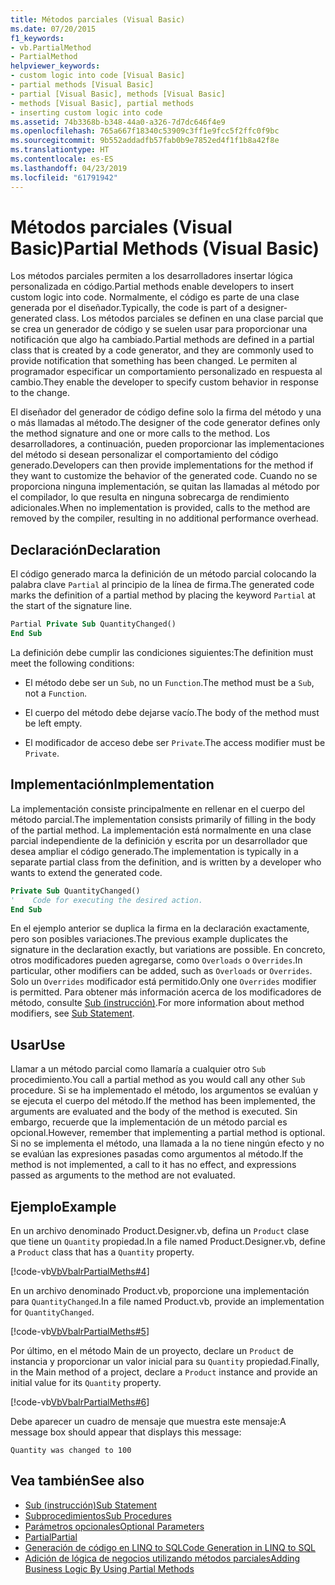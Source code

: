 ```yaml
---
title: Métodos parciales (Visual Basic)
ms.date: 07/20/2015
f1_keywords:
- vb.PartialMethod
- PartialMethod
helpviewer_keywords:
- custom logic into code [Visual Basic]
- partial methods [Visual Basic]
- partial [Visual Basic], methods [Visual Basic]
- methods [Visual Basic], partial methods
- inserting custom logic into code
ms.assetid: 74b3368b-b348-44a0-a326-7d7dc646f4e9
ms.openlocfilehash: 765a667f18340c53909c3ff1e9fcc5f2ffc0f9bc
ms.sourcegitcommit: 9b552addadfb57fab0b9e7852ed4f1f1b8a42f8e
ms.translationtype: HT
ms.contentlocale: es-ES
ms.lasthandoff: 04/23/2019
ms.locfileid: "61791942"
---
```

# <a name="partial-methods-visual-basic"></a><span data-ttu-id="a676f-102">Métodos parciales (Visual Basic)</span><span class="sxs-lookup"><span data-stu-id="a676f-102">Partial Methods (Visual Basic)</span></span>
<span data-ttu-id="a676f-103">Los métodos parciales permiten a los desarrolladores insertar lógica personalizada en código.</span><span class="sxs-lookup"><span data-stu-id="a676f-103">Partial methods enable developers to insert custom logic into code.</span></span> <span data-ttu-id="a676f-104">Normalmente, el código es parte de una clase generada por el diseñador.</span><span class="sxs-lookup"><span data-stu-id="a676f-104">Typically, the code is part of a designer-generated class.</span></span> <span data-ttu-id="a676f-105">Los métodos parciales se definen en una clase parcial que se crea un generador de código y se suelen usar para proporcionar una notificación que algo ha cambiado.</span><span class="sxs-lookup"><span data-stu-id="a676f-105">Partial methods are defined in a partial class that is created by a code generator, and they are commonly used to provide notification that something has been changed.</span></span> <span data-ttu-id="a676f-106">Le permiten al programador especificar un comportamiento personalizado en respuesta al cambio.</span><span class="sxs-lookup"><span data-stu-id="a676f-106">They enable the developer to specify custom behavior in response to the change.</span></span>  
  
 <span data-ttu-id="a676f-107">El diseñador del generador de código define solo la firma del método y una o más llamadas al método.</span><span class="sxs-lookup"><span data-stu-id="a676f-107">The designer of the code generator defines only the method signature and one or more calls to the method.</span></span> <span data-ttu-id="a676f-108">Los desarrolladores, a continuación, pueden proporcionar las implementaciones del método si desean personalizar el comportamiento del código generado.</span><span class="sxs-lookup"><span data-stu-id="a676f-108">Developers can then provide implementations for the method if they want to customize the behavior of the generated code.</span></span> <span data-ttu-id="a676f-109">Cuando no se proporciona ninguna implementación, se quitan las llamadas al método por el compilador, lo que resulta en ninguna sobrecarga de rendimiento adicionales.</span><span class="sxs-lookup"><span data-stu-id="a676f-109">When no implementation is provided, calls to the method are removed by the compiler, resulting in no additional performance overhead.</span></span>  
  
## <a name="declaration"></a><span data-ttu-id="a676f-110">Declaración</span><span class="sxs-lookup"><span data-stu-id="a676f-110">Declaration</span></span>  
 <span data-ttu-id="a676f-111">El código generado marca la definición de un método parcial colocando la palabra clave `Partial` al principio de la línea de firma.</span><span class="sxs-lookup"><span data-stu-id="a676f-111">The generated code marks the definition of a partial method by placing the keyword `Partial` at the start of the signature line.</span></span>  
  
```vb  
Partial Private Sub QuantityChanged()  
End Sub  
```  
  
 <span data-ttu-id="a676f-112">La definición debe cumplir las condiciones siguientes:</span><span class="sxs-lookup"><span data-stu-id="a676f-112">The definition must meet the following conditions:</span></span>  
  
- <span data-ttu-id="a676f-113">El método debe ser un `Sub`, no un `Function`.</span><span class="sxs-lookup"><span data-stu-id="a676f-113">The method must be a `Sub`, not a `Function`.</span></span>  
  
- <span data-ttu-id="a676f-114">El cuerpo del método debe dejarse vacío.</span><span class="sxs-lookup"><span data-stu-id="a676f-114">The body of the method must be left empty.</span></span>  
  
- <span data-ttu-id="a676f-115">El modificador de acceso debe ser `Private`.</span><span class="sxs-lookup"><span data-stu-id="a676f-115">The access modifier must be `Private`.</span></span>  
  
## <a name="implementation"></a><span data-ttu-id="a676f-116">Implementación</span><span class="sxs-lookup"><span data-stu-id="a676f-116">Implementation</span></span>  
 <span data-ttu-id="a676f-117">La implementación consiste principalmente en rellenar en el cuerpo del método parcial.</span><span class="sxs-lookup"><span data-stu-id="a676f-117">The implementation consists primarily of filling in the body of the partial method.</span></span> <span data-ttu-id="a676f-118">La implementación está normalmente en una clase parcial independiente de la definición y escrita por un desarrollador que desea ampliar el código generado.</span><span class="sxs-lookup"><span data-stu-id="a676f-118">The implementation is typically in a separate partial class from the definition, and is written by a developer who wants to extend the generated code.</span></span>  
  
```vb  
Private Sub QuantityChanged()  
'    Code for executing the desired action.  
End Sub  
```  
  
 <span data-ttu-id="a676f-119">En el ejemplo anterior se duplica la firma en la declaración exactamente, pero son posibles variaciones.</span><span class="sxs-lookup"><span data-stu-id="a676f-119">The previous example duplicates the signature in the declaration exactly, but variations are possible.</span></span> <span data-ttu-id="a676f-120">En concreto, otros modificadores pueden agregarse, como `Overloads` o `Overrides`.</span><span class="sxs-lookup"><span data-stu-id="a676f-120">In particular, other modifiers can be added, such as `Overloads` or `Overrides`.</span></span> <span data-ttu-id="a676f-121">Solo un `Overrides` modificador está permitido.</span><span class="sxs-lookup"><span data-stu-id="a676f-121">Only one `Overrides` modifier is permitted.</span></span> <span data-ttu-id="a676f-122">Para obtener más información acerca de los modificadores de método, consulte [Sub (instrucción)](../../../../visual-basic/language-reference/statements/sub-statement.md).</span><span class="sxs-lookup"><span data-stu-id="a676f-122">For more information about method modifiers, see [Sub Statement](../../../../visual-basic/language-reference/statements/sub-statement.md).</span></span>  
  
## <a name="use"></a><span data-ttu-id="a676f-123">Usar</span><span class="sxs-lookup"><span data-stu-id="a676f-123">Use</span></span>  
 <span data-ttu-id="a676f-124">Llamar a un método parcial como llamaría a cualquier otro `Sub` procedimiento.</span><span class="sxs-lookup"><span data-stu-id="a676f-124">You call a partial method as you would call any other `Sub` procedure.</span></span> <span data-ttu-id="a676f-125">Si se ha implementado el método, los argumentos se evalúan y se ejecuta el cuerpo del método.</span><span class="sxs-lookup"><span data-stu-id="a676f-125">If the method has been implemented, the arguments are evaluated and the body of the method is executed.</span></span> <span data-ttu-id="a676f-126">Sin embargo, recuerde que la implementación de un método parcial es opcional.</span><span class="sxs-lookup"><span data-stu-id="a676f-126">However, remember that implementing a partial method is optional.</span></span> <span data-ttu-id="a676f-127">Si no se implementa el método, una llamada a la no tiene ningún efecto y no se evalúan las expresiones pasadas como argumentos al método.</span><span class="sxs-lookup"><span data-stu-id="a676f-127">If the method is not implemented, a call to it has no effect, and expressions passed as arguments to the method are not evaluated.</span></span>  
  
## <a name="example"></a><span data-ttu-id="a676f-128">Ejemplo</span><span class="sxs-lookup"><span data-stu-id="a676f-128">Example</span></span>  
 <span data-ttu-id="a676f-129">En un archivo denominado Product.Designer.vb, defina un `Product` clase que tiene un `Quantity` propiedad.</span><span class="sxs-lookup"><span data-stu-id="a676f-129">In a file named Product.Designer.vb, define a `Product` class that has a `Quantity` property.</span></span>  
  
 [!code-vb[VbVbalrPartialMeths#4](~/samples/snippets/visualbasic/VS_Snippets_VBCSharp/VbVbalrPartialMeths/VB/Class1.vb#4)]  
  
 <span data-ttu-id="a676f-130">En un archivo denominado Product.vb, proporcione una implementación para `QuantityChanged`.</span><span class="sxs-lookup"><span data-stu-id="a676f-130">In a file named Product.vb, provide an implementation for `QuantityChanged`.</span></span>  
  
 [!code-vb[VbVbalrPartialMeths#5](~/samples/snippets/visualbasic/VS_Snippets_VBCSharp/VbVbalrPartialMeths/VB/Class1.vb#5)]  
  
 <span data-ttu-id="a676f-131">Por último, en el método Main de un proyecto, declare un `Product` de instancia y proporcionar un valor inicial para su `Quantity` propiedad.</span><span class="sxs-lookup"><span data-stu-id="a676f-131">Finally, in the Main method of a project, declare a `Product` instance and provide an initial value for its `Quantity` property.</span></span>  
  
 [!code-vb[VbVbalrPartialMeths#6](~/samples/snippets/visualbasic/VS_Snippets_VBCSharp/VbVbalrPartialMeths/VB/Class1.vb#6)]  
  
 <span data-ttu-id="a676f-132">Debe aparecer un cuadro de mensaje que muestra este mensaje:</span><span class="sxs-lookup"><span data-stu-id="a676f-132">A message box should appear that displays this message:</span></span>  
  
 `Quantity was changed to 100`  
  
## <a name="see-also"></a><span data-ttu-id="a676f-133">Vea también</span><span class="sxs-lookup"><span data-stu-id="a676f-133">See also</span></span>

- [<span data-ttu-id="a676f-134">Sub (instrucción)</span><span class="sxs-lookup"><span data-stu-id="a676f-134">Sub Statement</span></span>](../../../../visual-basic/language-reference/statements/sub-statement.md)
- [<span data-ttu-id="a676f-135">Subprocedimientos</span><span class="sxs-lookup"><span data-stu-id="a676f-135">Sub Procedures</span></span>](./sub-procedures.md)
- [<span data-ttu-id="a676f-136">Parámetros opcionales</span><span class="sxs-lookup"><span data-stu-id="a676f-136">Optional Parameters</span></span>](./optional-parameters.md)
- [<span data-ttu-id="a676f-137">Partial</span><span class="sxs-lookup"><span data-stu-id="a676f-137">Partial</span></span>](../../../../visual-basic/language-reference/modifiers/partial.md)
- [<span data-ttu-id="a676f-138">Generación de código en LINQ to SQL</span><span class="sxs-lookup"><span data-stu-id="a676f-138">Code Generation in LINQ to SQL</span></span>](../../../../framework/data/adonet/sql/linq/code-generation-in-linq-to-sql.md)
- [<span data-ttu-id="a676f-139">Adición de lógica de negocios utilizando métodos parciales</span><span class="sxs-lookup"><span data-stu-id="a676f-139">Adding Business Logic By Using Partial Methods</span></span>](../../../../framework/data/adonet/sql/linq/adding-business-logic-by-using-partial-methods.md)
